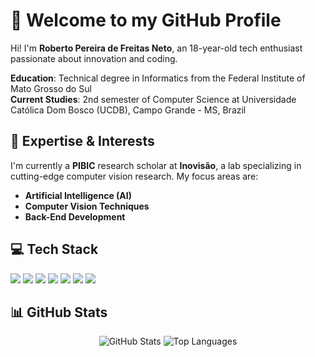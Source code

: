 
# 👋 Welcome to my GitHub Profile

Hi! I'm **Roberto Pereira de Freitas Neto**, an 18-year-old tech enthusiast passionate about innovation and coding.

**Education**: Technical degree in Informatics from the Federal Institute of Mato Grosso do Sul  
**Current Studies**: 2nd semester of Computer Science at Universidade Católica Dom Bosco (UCDB), Campo Grande - MS, Brazil

## 🧠 Expertise & Interests

I'm currently a **PIBIC** research scholar at **Inovisão**, a lab specializing in cutting-edge computer vision research. My focus areas are:

- **Artificial Intelligence (AI)**
- **Computer Vision Techniques**
- **Back-End Development**

## 💻 Tech Stack

<p align="left">
  <img src="https://img.shields.io/badge/HTML5-E34F26?style=for-the-badge&logo=html5&logoColor=white" />
  <img src="https://img.shields.io/badge/CSS3-1572B6?style=for-the-badge&logo=css3&logoColor=white" />
  <img src="https://img.shields.io/badge/Python-3776AB?style=for-the-badge&logo=python&logoColor=white" />
  <img src="https://img.shields.io/badge/JavaScript-F7DF1E?style=for-the-badge&logo=javascript&logoColor=black" />
  <img src="https://img.shields.io/badge/Java-007396?style=for-the-badge&logo=java&logoColor=white" />
  <img src="https://img.shields.io/badge/Flutter-02569B?style=for-the-badge&logo=flutter&logoColor=white" />
  <img src="https://img.shields.io/badge/Dart-0175C2?style=for-the-badge&logo=dart&logoColor=white" />
</p>

## 📊 GitHub Stats

<p align="center">
  <img src="https://github-readme-stats.vercel.app/api?username=robertopfneto&show_icons=true&theme=radical" alt="GitHub Stats" />
  <img src="https://github-readme-stats.vercel.app/api/top-langs/?username=robertopfneto&layout=compact&theme=radical" alt="Top Languages" />
</p>


